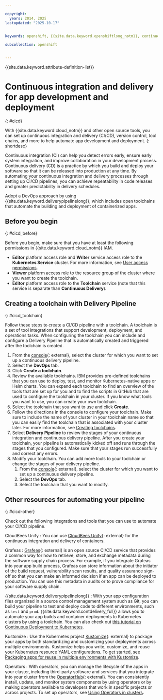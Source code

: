 ```yaml
---

copyright: 
  years: 2014, 2025
lastupdated: "2025-10-17"


keywords: openshift, {{site.data.keyword.openshiftlong_notm}}, continuous integration and delivery

subcollection: openshift


---
```


{{site.data.keyword.attribute-definition-list}}


# Continuous integration and delivery for app development and deployment
{: #cicd}

With {{site.data.keyword.cloud_notm}} and other open source tools, you can set up continuous integration and delivery (CI/CD), version control, tool chains, and more to help automate app development and deployment.
{: shortdesc}

Continuous integration (CI) can help you detect errors early, ensure early system integration, and improve collaboration in your development process. Continuous delivery (CD) is a practice by which you build and deploy your software so that it can be released into production at any time. By automating your continuous integration and delivery processes through setting up CI/CD pipelines, you can achieve repeatability in code releases and greater predictability in delivery schedules.

Adopt a DevOps approach by using {{site.data.keyword.deliverypipelinelong}}, which includes open toolchains that automate the building and deployment of containerized apps.  

## Before you begin
{: #cicd_before}

Before you begin, make sure that you have at least the following permissions in {{site.data.keyword.cloud_notm}} IAM.

- **Editor** platform access role and **Writer** service access role to the **Kubernetes Service** cluster. For more information, see [User access permissions](/docs/openshift?topic=openshift-iam-platform-access-roles).
- **Viewer** platform access role to the resource group of the cluster where you want to create the toolchain.
- **Editor** platform access role to the **Toolchain** service (note that this service is separate than **Continuous Delivery**).

## Creating a toolchain with Delivery Pipeline
{: #cicd_toolchain}

Follow these steps to create a CI/CD pipeline with a toolchain. A toolchain is a set of tool integrations that support development, deployment, and operations tasks. When configuring the toolchain you can include and configure a Delivery Pipeline that is automatically created and triggered after the toolchain is created.

1. From the [console](https://cloud.ibm.com/containers/cluster-management/clusters){: external}, select the cluster for which you want to set up a continuous delivery pipeline.
2. Select the **DevOps** tab.
3. Click **Create a toolchain**.
4. Review the available toolchains. IBM provides pre-defined toolchains that you can use to deploy, test, and monitor Kubernetes-native apps or Helm charts. You can expand each toolchain to find an overview of the tools that are set up for you and to find the scripts in GitHub that are used to configure the toolchain in your cluster. If you know what tools you want to use, you can create your own toolchain.
5. Select the toolchain that you want to use and click **Create**.
6. Follow the directions in the console to configure your toolchain. Make sure to include the name of your cluster in your toolchain name so that you can easily find the toolchain that is associated with your cluster later. For more information, see [Creating toolchains](/docs/ContinuousDelivery?topic=ContinuousDelivery-toolchains_getting_started).
7. Select **Delivery Pipeline** to review the stages of your continuous integration and continuous delivery pipeline. After you create your toolchain, your pipeline is automatically kicked off and runs through the stages that you configured. Make sure that your stages run successfully and correct any errors.
8. Modify your toolchain. You can add more tools to your toolchain or change the stages of your delivery pipeline.
    1. From the [console](https://cloud.ibm.com/containers/cluster-management/clusters){: external}, select the cluster for which you want to set up a continuous delivery pipeline.
    2. Select the **DevOps** tab.
    3. Select the toolchain that you want to modify.


## Other resources for automating your pipeline
{: #cicd-other}

Check out the following integrations and tools that you can use to automate your CI/CD pipeline. 

CloudBees Unify
:   You can use [CloudBees Unify](https://www.cloudbees.com/capabilities/ci-cd-workflows){: external} for the continuous integration and delivery of containers.

Grafeas
:   [Grafeas](https://grafeas.io){: external} is an open source CI/CD service that provides a common way for how to retrieve, store, and exchange metadata during the software supply chain process. For example, if you integrate Grafeas into your app build process, Grafeas can store information about the initiator of the build request, vulnerability scan results, and quality assurance sign-off so that you can make an informed decision if an app can be deployed to production. You can use this metadata in audits or to prove compliance for your software supply chain.

{{site.data.keyword.deliverypipelinelong}}
:   With your app configuration files organized in a source control management system such as Git, you can build your pipeline to test and deploy code to different environments, such as `test` and `prod`. {{site.data.keyword.contdelivery_full}} allows you to automate your app builds and container deployments to Kubernetes clusters by using a toolchain. You can also check out [this tutorial on Continuous Deployment to Kubernetes](/docs/ContinuousDelivery?topic=ContinuousDelivery-tutorial-cd-kubernetes).



Kustomize
:   Use the Kubernetes project [Kustomize](https://github.com/kubernetes-sigs/kustomize){: external} to package your apps by both standardizing and customizing your deployments across multiple environments. Kustomize helps you write, customize, and reuse your Kubernetes resource YAML configurations. To get started, see [Packaging apps for reuse in multiple environments with Kustomize](/docs/openshift?topic=openshift-kustomize).
    
Operators
:   With operators, you can manage the lifecycle of the apps in your cluster, including third-party software and services that you integrate into your cluster from the [OperatorHub](https://operatorhub.io/){: external}. You can consistently install, update, and monitor system components by using operators or by making operators available to developers that work in specific projects or across projects. To set up operators, see [Using Operators in clusters](/docs/openshift?topic=openshift-operators#operators_4).
